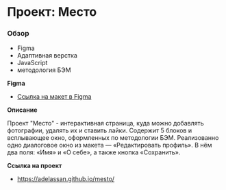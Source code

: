 # Проект: Место

### Обзор

* Figma
* Адаптивная верстка
* JavaScript
* методология БЭМ


**Figma**

* [Ссылка на макет в Figma](https://www.figma.com/file/2cn9N9jSkmxD84oJik7xL7/JavaScript.-Sprint-4?node-id=0%3A1)

**Описание**

Проект "Место" - интерактивная страница, куда можно добавлять фотографии, удалять их и ставить лайки. Содержит 5 блоков и всплывающее окно, оформленных по методологии БЭМ.
Реализованно одно диалоговое окно из макета — «Редактировать профиль». В нём два поля: «Имя» и «О себе», а также кнопка «Сохранить».

**Ссылка на проект**

* https://adelassan.github.io/mesto/